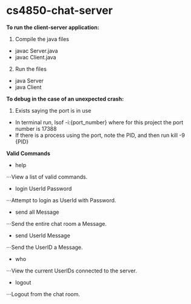# cs4850-chat-server

**To run the client-server application:**

1. Compile the java files
  - javac Server.java
  - javac Client.java
2. Run the files
  - java Server
  - java Client

**To debug in the case of an unexpected crash:**

1. Exists saying the port is in use
  - In terminal run, lsof -i:{port_number} where for this project the port number is 17388
  - If there is a process using the port, note the PID, and then run kill -9 {PID}

**Valid Commands**
- help

⋅⋅⋅View a list of valid commands.

- login UserId Password

⋅⋅⋅Attempt to login as UserId with Password.

- send all Message

⋅⋅⋅Send the entire chat room a Message.

- send UserId Message

⋅⋅⋅Send the UserID a Message.

- who

⋅⋅⋅View the current UserIDs connected to the server.

- logout

⋅⋅⋅Logout from the chat room.
